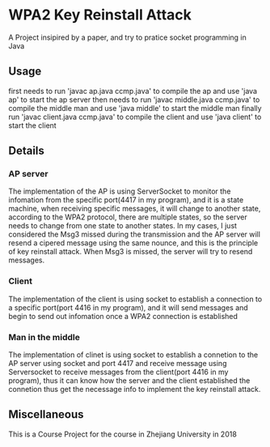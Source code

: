 # WPA2 Key Reinstall Attack
A Project insipired by a paper, and try to pratice socket programming in Java
## Usage
first needs to run 'javac ap.java ccmp.java' to compile the ap and use 'java ap' to  start the ap server
then needs to run 'javac middle.java ccmp.java' to compile the middle man and use 'java middle' to start the middle man
finally run 'javac client.java ccmp.java' to compile the client and use 'java client' to start the client

## Details
### AP server
The implementation of the AP is using ServerSocket to monitor the infomation from the specific port(4417 in my program), and it is a state machine, when receiving specific messages, it will change to another state, according to the WPA2 protocol, there are multiple states, so the server needs to change from one state to another states. In my cases, I just considered the Msg3 missed during the transmission and the AP server will resend a cipered message using the same nounce, and this is the principle of key reinstall attack. When Msg3 is missed, the server will try to resend messages.

### Client
The implementation of the client is using socket to establish a connection to a specific port(port 4416 in my program), and it will send messages and begin to send out infomation once a WPA2 connection is established

### Man in the middle 
The implementation of clinet is using socket to establish a connetion to the AP server using socket and port 4417 and receive message using Serversocket to receive messages from the client(port 4416 in my program), thus it can know how the server and the client established the connetion thus get the necessage info to implement the key reinstall attack.

## Miscellaneous
This is a Course Project for the course <Network Security> in Zhejiang University in 2018
